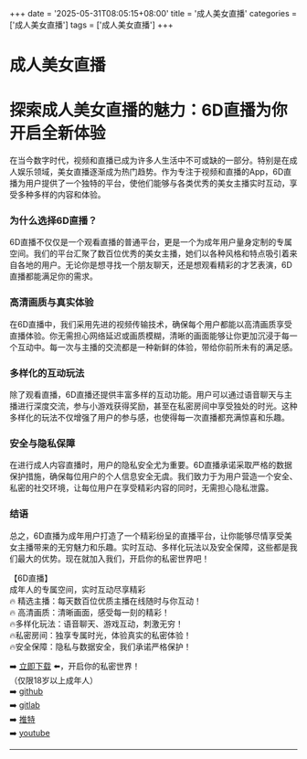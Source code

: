 +++
date = '2025-05-31T08:05:15+08:00'
title = '成人美女直播'
categories = ['成人美女直播']
tags = ['成人美女直播']
+++

# 成人美女直播

# 探索成人美女直播的魅力：6D直播为你开启全新体验

在当今数字时代，视频和直播已成为许多人生活中不可或缺的一部分。特别是在成人娱乐领域，美女直播逐渐成为热门趋势。作为专注于视频和直播的App，6D直播为用户提供了一个独特的平台，使他们能够与各类优秀的美女主播实时互动，享受多种多样的内容和体验。

### 为什么选择6D直播？

6D直播不仅仅是一个观看直播的普通平台，更是一个为成年用户量身定制的专属空间。我们的平台汇聚了数百位优秀的美女主播，她们以各种风格和特点吸引着来自各地的用户。无论你是想寻找一个朋友聊天，还是想观看精彩的才艺表演，6D直播都能满足你的需求。

### 高清画质与真实体验

在6D直播中，我们采用先进的视频传输技术，确保每个用户都能以高清画质享受直播体验。你无需担心网络延迟或画质模糊，清晰的画面能够让你更加沉浸于每一个互动中。每一次与主播的交流都是一种新鲜的体验，带给你前所未有的满足感。

### 多样化的互动玩法

除了观看直播，6D直播还提供丰富多样的互动功能。用户可以通过语音聊天与主播进行深度交流，参与小游戏获得奖励，甚至在私密房间中享受独处的时光。这种多样化的玩法不仅增强了用户的参与感，也使得每一次直播都充满惊喜和乐趣。

### 安全与隐私保障

在进行成人内容直播时，用户的隐私安全尤为重要。6D直播承诺采取严格的数据保护措施，确保每位用户的个人信息安全无虞。我们致力于为用户营造一个安全、私密的社交环境，让每位用户在享受精彩内容的同时，无需担心隐私泄露。

### 结语

总之，6D直播为成年用户打造了一个精彩纷呈的直播平台，让你能够尽情享受美女主播带来的无穷魅力和乐趣。实时互动、多样化玩法以及安全保障，这些都是我们最大的优势。现在就加入我们，开启你的私密世界吧！

【6D直播】  
成年人的专属空间，实时互动尽享精彩  
🔥 精选主播：每天数百位优质主播在线随时与你互动！  
🔥 高清画质：清晰画面，感受每一刻的精彩！  
🔥多样化玩法：语音聊天、游戏互动，刺激无穷！  
🔥私密房间：独享专属时光，体验真实的私密体验！  
🔥安全保障：隐私与数据安全，我们承诺严格保护！

➡️ [立即下载](https://down123.s3.ap-east-1.amazonaws.com/down/down.html?channelCode=blog) ⬅️，开启你的私密世界！  
（仅限18岁以上成年人）  
➡️ [github](https://aldult-live.github.io/)  
➡️ [gitlab](https://seo-09598d.gitlab.io/)  
➡️ [推特](https://x.com/wegame33)  
➡️ [youtube](https://www.youtube.com/@6Dlive)  

---
